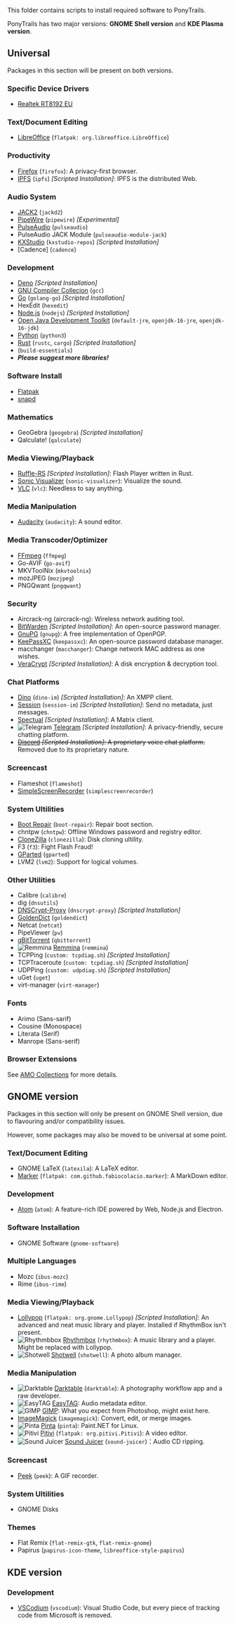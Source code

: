 This folder contains scripts to install required software to PonyTrails.

PonyTrails has two major versions: **GNOME Shell version** and **KDE Plasma version**.

## Universal
Packages in this section will be present on both versions.

### Specific Device Drivers
* [Realtek RT8192 EU](https://github.com/Mange/rtl8192eu-linux-driver/)

### Text/Document Editing
* [LibreOffice](https://www.libreoffice.org/) (`flatpak: org.libreoffice.LibreOffice`)

### Productivity
* [Firefox](https://www.mozilla.org/) (`firefox`): A privacy-first browser.
* [IPFS](https://ipfs.io/) (`ipfs`) _[Scripted Installation]_: IPFS is the distributed Web.

### Audio System
* [JACK2](https://jackaudio.org/) (`jackd2`)
* [PipeWire](https://pipewire.org/) (`pipewire`) _[Experimental]_
* [PulseAudio](https://pulseaudio.org/) (`pulseaudio`)
* PulseAudio JACK Module (`pulseaudio-module-jack`)
* [KXStudio](https://kx.studio/) (`kxstudio-repos`) _[Scripted Installation]_
* [Cadence] (`cadence`)

### Development
* [Deno](https://deno.land) _[Scripted Installation]_
* [GNU Compiler Collecion](https://gcc.gnu.org/) (`gcc`)
* [Go](https://golang.org) (`golang-go`) _[Scripted Installation]_
* HexEdit (`hexedit`)
* [Node.js](https://nodejs.org) (`nodejs`) _[Scripted Installation]_
* [Open Java Development Toolkit](https://openjdk.java.net) (`default-jre`, `openjdk-16-jre`, `openjdk-16-jdk`)
* [Python](https://www.python.org/) (`python3`)
* [Rust](https://rust-lang.org) (`rustc`, `cargo`) _[Scripted Installation]_
* (`build-essentials`)
* _**Please suggest more libraries!**_

### Software Install
* [Flatpak](https://flatpak.org/)
* [snapd](https://snapcraft.io/)

### Mathematics
* GeoGebra (`geogebra`) _[Scripted Installation]_
* Qalculate! (`qalculate`)

### Media Viewing/Playback
* [Ruffle-RS](https://ruffle.rs) _[Scripted Installation]_: Flash Player written in Rust.
* [Sonic Visualizer](https://sonicvisualiser.org/) (`sonic-visualizer`): Visualize the sound.
* [VLC](https://www.videolan.org/) (`vlc`): Needless to say anything.

### Media Manipulation
* [Audacity](https://www.audacityteam.org/) (`audacity`): A sound editor.

### Media Transcoder/Optimizer
* [FFmpeg](https://ffmpeg.org) (`ffmpeg`)
* Go-AVIF (`go-avif`)
* MKVToolNix (`mkvtoolnix`)
* mozJPEG (`mozjpeg`)
* PNGQwant (`pngqwant`)

### Security
* Aircrack-ng (aircrack-ng): Wireless network auditing tool.
* [BitWarden](https://bitwarden.com/) _[Scripted Installation]_: An open-source password manager.
* [GnuPG](`https://gnupg.org`) (`gnupg`): A free implementation of OpenPGP.
* [KeePassXC](https://keepassxc.org) (`keepassxc`): An open-source password database manager.
* macchanger (`macchanger`): Change network MAC address as one wishes.
* [VeraCrypt](https://veracrypt.fr) _[Scripted Installation]_: A disk encryption & decryption tool.

### Chat Platforms
* [Dino](https://dino.im/) (`dino-im`) _[Scripted Installation]_: An XMPP client.
* [Session](https://getsession.org/) (`session-im`) _[Scripted Installation]_: Send no metadata, just messages.
* [Spectual](https://gitlab.com/spectral-im/spectral/) _[Scripted Installation]_: A Matrix client.
* ![Telegram](https://upload.wikimedia.org/wikipedia/commons/thumb/8/83/Telegram_2019_Logo.svg/32px-Telegram_2019_Logo.svg.png) [Telegram](https://www.telegram.org/) _[Scripted Installation]_: A privacy-friendly, secure chatting platform.
* ~~[Discord](https://discord.gg/) _[Scripted Installation]_: A proprietary voice chat platform.~~ Removed due to its proprietary nature.

### Screencast
* Flameshot (`flameshot`)
* [SimpleScreenRecorder](https://www.maartenbaert.be/simplescreenrecorder/) (`simplescreenrecorder`)

### System Ultilities
* [Boot Repair](https://launchpad.net/~yannubuntu/+archive/ubuntu/boot-repair/+packages) (`boot-repair`): Repair boot section.
* chntpw (`chntpw`): Offline Windows password and registry editor.
* [CloneZilla](https://www.clonezilla.org/) (`clonezilla`): Disk cloning ultility.
* F3 (`f3`): Fight Flash Fraud!
* [GParted](https://gparted.org/) (`gparted`)
* LVM2 (`lvm2`): Support for logical volumes.

### Other Utilities
* Calibre (`calibre`)
* dig (`dnsutils`)
* [DNSCrypt-Proxy](https://dnscrypt.info/) (`dnscrypt-proxy`) _[Scripted Installation]_
* [GoldenDict](https://www.goldendict.org/) (`goldendict`)
* Netcat (`netcat`)
* PipeViewer (`pv`)
* [qBitTorrent](https://www.qbittorrent.org/) (`qbittorrent`)
* ![Remmina](https://upload.wikimedia.org/wikipedia/commons/thumb/5/52/Org.remmina.Remmina.png/32px-Org.remmina.Remmina.png) [Remmina](https://www.remmina.org) (`remmina`)
* TCPPing (`custom: tcpdiag.sh`) _[Scripted Installation]_
* TCPTraceroute (`custom: tcpdiag.sh`) _[Scripted Installation]_
* UDPPing (`custom: udpdiag.sh`) _[Scripted Installation]_
* uGet (`uget`)
* virt-manager (`virt-manager`)

### Fonts
* Arimo (Sans-sarif)
* Cousine (Monospace)
* Literata (Serif)
* Manrope (Sans-serif)

### Browser Extensions
See [AMO Collections](https://addons.mozilla.org/en-US/firefox/collections/15706102/yMLM8Tv9XQeHX0nN/) for more details.

## GNOME version
Packages in this section will only be present on GNOME Shell version, due to flavouring and/or compatibility issues.

However, some packages may also be moved to be universal at some point.

### Text/Document Editing
* GNOME LaTeX (`latexila`): A LaTeX editor.
* [Marker](https://github.com/fabiocolacio/Marker) (`flatpak: com.github.fabiocolacio.marker`): A MarkDown editor.

### Development
* [Atom](https://atom.io/) (`atom`): A feature-rich IDE powered by Web, Node.js and Electron.

### Software Installation
* GNOME Software (`gnome-software`)

### Multiple Languages
* Mozc (`ibus-mozc`)
* Rime (`ibus-rime`)

### Media Viewing/Playback
* [Lollypop](https://wiki.gnome.org/Apps/Lollypop) (`flatpak: org.gnome.Lollypop`) _[Scripted Installation]_: An advanced and neat music library and player. Installed if RhythmBox isn't present.
* ![Rhythmbbox](https://upload.wikimedia.org/wikipedia/commons/thumb/e/e8/Rhythmbox_logo_3.4.4.svg/32px-Rhythmbox_logo_3.4.4.svg.png) [Rhythmbox](https://wiki.gnome.org/Apps/Rhythmox) (`rhythmbox`): A music library and a player. Might be replaced with Lollypop.
* ![Shotwell](https://gitlab.gnome.org/GNOME/shotwell/raw/master/data/icons/hicolor/32x32/apps/org.gnome.Shotwell.png) [Shotwell](https://wiki.gnome.org/Apps/Shotwell) (`shotwell`): A photo album manager.

### Media Manipulation
* ![Darktable](https://upload.wikimedia.org/wikipedia/commons/thumb/7/7b/Darktable_icon.svg/32px-Darktable_icon.svg.png) [Darktable](https://www.darktable.org/) (`darktable`): A photography workflow app and a raw developer.
* ![EasyTAG](https://gitlab.gnome.org/GNOME/easytag/raw/master/data/icons/32x32/org.gnome.EasyTAG.png) [EasyTAG](https://wiki.gnome.org/Apps/EasyTAG): Audio metadata editor.
* ![GIMP](https://upload.wikimedia.org/wikipedia/commons/thumb/4/45/The_GIMP_icon_-_gnome.svg/32px-The_GIMP_icon_-_gnome.svg.png) [GIMP](https://www.gimp.org/): What you expect from Photoshop, might exist here.
* [ImageMagick](https://www.imagemagick.org/) (`imagemagick`): Convert, edit, or merge images.
* ![Pinta](https://upload.wikimedia.org/wikipedia/commons/thumb/6/62/Pinta_icon.png/32px-Pinta_icon.png) [Pinta](https://www.pinta-project.com/) (`pinta`): Paint.NET for Linux.
* ![Pitivi](https://upload.wikimedia.org/wikipedia/commons/thumb/9/90/GNOME_Pitivi_icon_2019.svg/32px-GNOME_Pitivi_icon_2019.svg.png) [Pitivi](https://www.pitivi.org/) (`flatpak: org.pitivi.Pitivi`): A video editor.
* ![Sound Juicer](https://gitlab.gnome.org/GNOME/sound-juicer/raw/master/data/sound-juicer-32.png) [Sound Juicer](https://wiki.gnome.org/Apps/SoundJuicer) (`sound-juicer`)：Audio CD ripping.

### Screencast
* [Peek](https://github.com/phw/peek) (`peek`): A GIF recorder.

### System Ultilities
* GNOME Disks

### Themes
* Flat Remix (`flat-remix-gtk`, `flat-remix-gnome`)
* Papirus (`papirus-icon-theme`, `libreoffice-style-papirus`)

## KDE version
### Development
* [VSCodium](https://vscodium.com/) (`vscodium`): Visual Studio Code, but every piece of tracking code from Microsoft is removed.
